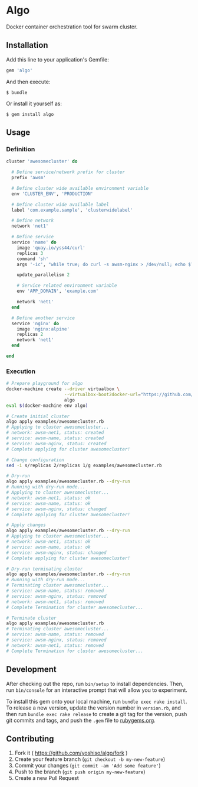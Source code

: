 # Algo
Docker container orchestration tool for swarm cluster.

## Installation

Add this line to your application's Gemfile:

```ruby
gem 'algo'
```

And then execute:

    $ bundle

Or install it yourself as:

    $ gem install algo


## Usage

### Definition

```rb
cluster 'awesomecluster' do

  # Define service/network prefix for cluster
  prefix 'awsm'

  # Define cluster wide available environment variable
  env 'CLUSTER_ENV', 'PRODUCTION'

  # Define cluster wide available label
  label 'com.example.sample', 'clusterwidelabel'

  # Define network
  network 'net1'

  # Define service
  service 'name' do
    image 'quay.io/yss44/curl'
    replicas 3
    command 'sh'
    args '-ic', "while true; do curl -s awsm-nginx > /dev/null; echo $?; sleep 3; done"

    update_parallelism 2

    # Service related environment variable
    env 'APP_DOMAIN', 'example.com'

    network 'net1'
  end

  # Define another service
  service 'nginx' do
    image 'nginx:alpine'
    replicas 2
    network 'net1'
  end

end
```

### Execution

```sh
# Prepare playground for algo
docker-machine create --driver virtualbox \
                      --virtualbox-boot2docker-url="https://github.com/boot2docker/boot2docker/releases/download/v1.12.0-rc4/boot2docker-experimental.iso" \
                      algo
eval $(docker-machine env algo)

# Create initial cluster
algo apply examples/awesomecluster.rb
# Applying to cluster awesomecluster...
# network: awsm-net1, status: created
# service: awsm-name, status: created
# service: awsm-nginx, status: created
# Complete applying for cluster awesomecluster!

# Change configuration
sed -i s/replicas 2/replicas 1/g examples/awesomecluster.rb

# Dry-run
algo apply examples/awesomecluster.rb --dry-run
# Running with dry-run mode...
# Applying to cluster awesomecluster...
# network: awsm-net1, status: ok
# service: awsm-name, status: ok
# service: awsm-nginx, status: changed
# Complete applying for cluster awesomecluster!

# Apply changes
algo apply examples/awesomecluster.rb --dry-run
# Applying to cluster awesomecluster...
# network: awsm-net1, status: ok
# service: awsm-name, status: ok
# service: awsm-nginx, status: changed
# Complete applying for cluster awesomecluster!

# Dry-run terminating cluster
algo apply examples/awesomecluster.rb --dry-run
# Running with dry-run mode...
# Terminating cluster awesomecluster...
# service: awsm-name, status: removed
# service: awsm-nginx, status: removed
# network: awsm-net1, status: removed
# Complete Termination for cluster awesomecluster...

# Terminate cluster
algo apply examples/awesomecluster.rb
# Terminating cluster awesomecluster...
# service: awsm-name, status: removed
# service: awsm-nginx, status: removed
# network: awsm-net1, status: removed
# Complete Termination for cluster awesomecluster...
```

## Development

After checking out the repo, run `bin/setup` to install dependencies. Then, run `bin/console` for an interactive prompt that will allow you to experiment.

To install this gem onto your local machine, run `bundle exec rake install`. To release a new version, update the version number in `version.rb`, and then run `bundle exec rake release` to create a git tag for the version, push git commits and tags, and push the `.gem` file to [rubygems.org](https://rubygems.org).

## Contributing

1. Fork it ( https://github.com/yoshiso/algo/fork )
2. Create your feature branch (`git checkout -b my-new-feature`)
3. Commit your changes (`git commit -am 'Add some feature'`)
4. Push to the branch (`git push origin my-new-feature`)
5. Create a new Pull Request
